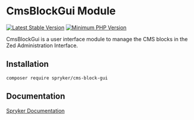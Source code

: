 # CmsBlockGui Module
[![Latest Stable Version](https://poser.pugx.org/spryker/cms-block-gui/v/stable.svg)](https://packagist.org/packages/spryker/cms-block-gui)
[![Minimum PHP Version](https://img.shields.io/badge/php-%3E%3D%207.4-8892BF.svg)](https://php.net/)

CmsBlockGui is a user interface module to manage the CMS blocks in the Zed Administration Interface.

## Installation

```
composer require spryker/cms-block-gui
```

## Documentation

[Spryker Documentation](https://docs.spryker.com)
